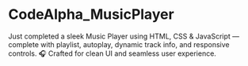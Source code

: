 # CodeAlpha_MusicPlayer
Just completed a sleek Music Player using HTML, CSS &amp; JavaScript — complete with playlist, autoplay, dynamic track info, and responsive controls. 🎧 Crafted for clean UI and seamless user experience.
